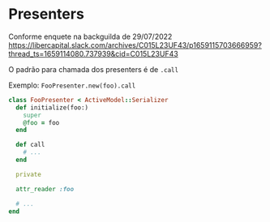 # Presenters

Conforme enquete na backguilda de 29/07/2022
https://libercapital.slack.com/archives/C015L23UF43/p1659115703666959?thread_ts=1659114080.737939&cid=C015L23UF43

O padrão para chamada dos presenters é de `.call`

Exemplo: `FooPresenter.new(foo).call`

```rb
class FooPresenter < ActiveModel::Serializer
  def initialize(foo:)
    super
    @foo = foo
  end

  def call
    # ...
  end

  private

  attr_reader :foo

  # ...
end
```